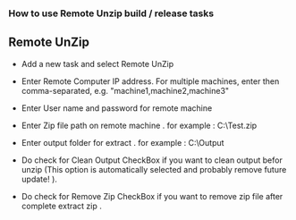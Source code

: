 ### How to use Remote Unzip build / release tasks

## Remote UnZip

- Add a new task and select Remote UnZip

- Enter Remote Computer IP address. For multiple machines, enter then comma-separated, e.g. "machine1,machine2,machine3"
- Enter User name and password for remote machine
- Enter Zip file path on remote machine . for example : C:\Test.zip
- Enter output folder for extract . for example : C:\Output
- Do check for Clean Output CheckBox if you want to clean output befor unzip (This option is automatically selected and probably remove future update! ).
- Do check for Remove Zip CheckBox if you want to remove zip file after complete extract zip .

